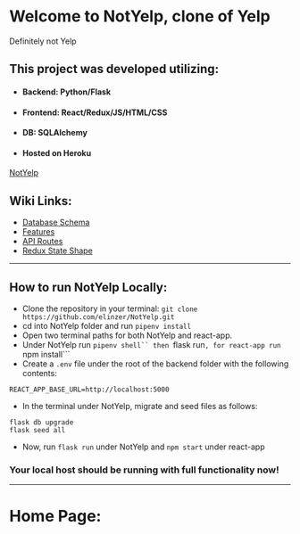 # Welcome to NotYelp, clone of Yelp
Definitely not Yelp

## This project was developed utilizing:

* ####  Backend: Python/Flask

* #### Frontend: React/Redux/JS/HTML/CSS

* #### DB: SQLAlchemy

* ####  Hosted on Heroku
[NotYelp](https://notyelp.herokuapp.com/)

## Wiki Links:

* [Database Schema](https://github.com/elinzer/NotYelp/wiki/DB-Schema)
* [Features](https://github.com/elinzer/NotYelp/wiki/User-Stories)
* [API Routes](https://github.com/elinzer/NotYelp/wiki/API-Routes)
* [Redux State Shape](https://github.com/elinzer/NotYelp/wiki/Redux-State-Shape)

***

## How to run NotYelp Locally:
* Clone the repository in your terminal: ```git clone https://github.com/elinzer/NotYelp.git```
* cd into NotYelp folder and run ```pipenv install```
* Open two terminal paths for both NotYelp and react-app.
* Under NotYelp run ```pipenv shell`` then ```flask run```, for react-app run ```npm install```
* Create a ```.env``` file under the root of the backend folder with the following contents:
```
REACT_APP_BASE_URL=http://localhost:5000
```
* In the terminal under NotYelp, migrate and seed files as follows:
```
flask db upgrade
flask seed all
```
* Now, run ```flask run``` under NotYelp and ```npm start``` under react-app

### Your local host should be running with full functionality now!

***

# Home Page:
